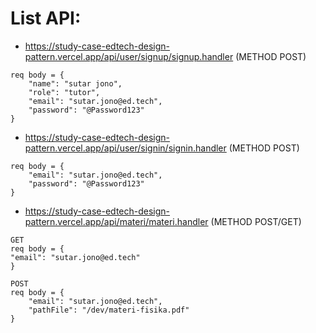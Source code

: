 # List API:

- https://study-case-edtech-design-pattern.vercel.app/api/user/signup/signup.handler (METHOD POST)

```
req body = {
    "name": "sutar jono",
    "role": "tutor",
    "email": "sutar.jono@ed.tech",
    "password": "@Password123"
}
```

- https://study-case-edtech-design-pattern.vercel.app/api/user/signin/signin.handler (METHOD POST)

```
req body = {
    "email": "sutar.jono@ed.tech",
    "password": "@Password123"
}
```

- https://study-case-edtech-design-pattern.vercel.app/api/materi/materi.handler (METHOD POST/GET)

```
GET
req body = {
"email": "sutar.jono@ed.tech"
}
```

```
POST
req body = {
    "email": "sutar.jono@ed.tech",
    "pathFile": "/dev/materi-fisika.pdf"
}
```
